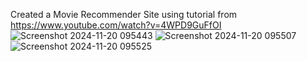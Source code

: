 Created a Movie Recommender Site using tutorial from https://www.youtube.com/watch?v=4WPD9GuFfOI
![Screenshot 2024-11-20 095443](https://github.com/user-attachments/assets/d9fdcb70-d986-4869-9efc-05b3f00ee435)
![Screenshot 2024-11-20 095507](https://github.com/user-attachments/assets/fe585070-52aa-4ba3-8081-3e792901139e)
![Screenshot 2024-11-20 095525](https://github.com/user-attachments/assets/dc7d84f8-ea93-4671-88ff-9f1f17ee1692)
